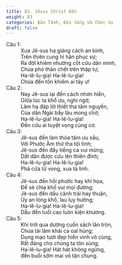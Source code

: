 ```yaml
---
title: 83. Jêsus Christ Đến
weight: 83
categories: Bản Tánh, Đời Sống Và Chức Vụ
draft: false
---
```

<dl><dt>Câu 1:</dt><dd data-verse="1">Xưa Jê-sus hạ giáng cách an bình, <br/>Trên thiên cung hỉ hân phục sự; <br/>Ra đời khiêm nhường cốt cứu dân mình, <br/>Chúa phó thân chết trên thập tự; <br/>Ha-lê-lu-gia! Ha-lê-lu-gia! <br/>Chúa đến tốn khiêm ai tày ư! </dd><dt>Câu 2:</dt><dd data-verse="2">Nay Jê-sus lại đến cách nhơn hiển, <br/>Giữa lúc ta khổ ưu, nghi ngờ; <br/>Lâm hạ đáp lời thiết tha tâm nguyền, <br/>Của dân Ngài bấy lâu mong chờ; <br/>Ha-lê-lu-gia! Ha-lê-lu-gia! <br/>Đến cứu ai tuyệt vọng cùng cơ. </dd><dt>Câu 3:</dt><dd data-verse="3">Jê-sus đến làm thỏa tâm ưu sầu, <br/>Với Phước Âm thứ tha tội tình; <br/>Jê-sus đến đầy tiếng ca vui mừng, <br/>Dắt dân được cứu lên thiên đình; <br/>Ha-lê-lu-gia! Ha-lê-lu-gia! <br/>Phá cửa tử vong, xua tà linh. </dd><dt>Câu 4:</dt><dd data-verse="4">Jê-sus đến hồi phước hay khi họa, <br/>Để sẻ chia khổ vui mọi đường; <br/>Jê-sus đến dầu cảnh trái hay thuận, <br/>Ủy an lòng khổ, lau lụy hường; <br/>Ha-lê-lu-gia! Ha-lê-lu-gia! <br/>Dẫu đến tuổi cao luôn kiện khương. </dd><dt>Câu 5:</dt><dd data-verse="5">Khi trời qua dường cuốn sách lăn tròn, <br/>Chúa tái lâm khải ca oai hùng; <br/>Dung mạo tươi đẹp hiển vinh vô cùng, <br/>Rất đáng cho chúng ta tôn sùng; <br/>Ha-lê-lu-gia! Hát hát không ngừng, <br/>đến buổi sớm mai vô tận chung. </dd></dl>